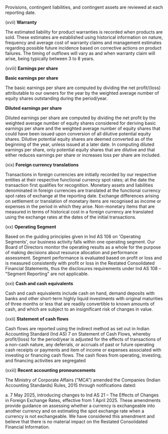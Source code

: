 Provisions, contingent liabilities, and contingent assets are reviewed at each reporting date.

(xvii) **Warranty**

The estimated liability for product warranties is recorded when products are sold. These estimates are established using historical information on nature, frequency and average cost of warranty claims and management estimates regarding possible future incidence based on corrective actions on product failures. The timing of outflows will vary as and when warranty claim will arise, being typically between 3 to 8 years.

(xviii) **Earnings per share**

**Basic earnings per share**

The basic earnings per share are computed by dividing the net profit/(loss) attributable to our owners for the year by the weighted average number of equity shares outstanding during the period/year.

**Diluted earnings per share**

Diluted earnings per share are computed by dividing the net profit by the weighted average number of equity shares considered for deriving basic earnings per share and the weighted average number of equity shares that could have been issued upon conversion of all dilutive potential equity shares. Dilutive potential equity shares are deemed converted as of the beginning of the year, unless issued at a later date. In computing diluted earnings per share, only potential equity shares that are dilutive and that either reduces earnings per share or increases loss per share are included.

(xix) **Foreign currency translations**

Transactions in foreign currencies are initially recorded by our respective entities at their respective functional currency spot rates; at the date the transaction first qualifies for recognition. Monetary assets and liabilities denominated in foreign currencies are translated at the functional currency spot rates of exchange at the reporting date. Exchange differences arising on settlement or translation of monetary items are recognised as income or expenses in the period in which they arise. Non-monetary items that are measured in terms of historical cost in a foreign currency are translated using the exchange rates at the dates of the initial transactions.

(xx) **Operating Segment**

Based on the guiding principles given in Ind AS 108 on 'Operating Segments', our business activity falls within one operating segment. Our Board of Directors monitor the operating results as a whole for the purpose of making decisions about resource allocation and performance assessment. Segment performance is evaluated based on profit or loss and is measured consistently with profit or loss in the Restated Consolidated Financial Statements, thus the disclosures requirements under Ind AS 108 – "Segment Reporting" are not applicable.

(xxi) **Cash and cash equivalents**

Cash and cash equivalents include cash on hand, demand deposits with banks and other short-term highly liquid investments with original maturities of three months or less that are readily convertible to known amounts of cash, and which are subject to an insignificant risk of changes in value.

(xxii) **Statement of cash flows**

Cash flows are reported using the indirect method as set out in Indian Accounting Standard (Ind AS) 7 on Statement of Cash Flows, whereby profit/(loss) for the period/year is adjusted for the effects of transactions of a non-cash nature, any deferrals, or accruals of past or future operating cash receipts or payments and item of income or expenses associated with investing or financing cash flows. The cash flows from operating, investing, and financing activities are segregated

(xxiii) **Recent accounting pronouncements**

The Ministry of Corporate Affairs ("MCA") amended the Companies (Indian Accounting Standards) Rules, 2015 through notifications dated:

a. 7 May 2025, introducing changes to Ind AS 21 – The Effects of Changes in Foreign Exchange Rates, effective from 1 April 2025. These amendments provide guidance on assessing whether a currency is exchangeable into another currency and on estimating the spot exchange rate when a currency is not exchangeable. We have considered this amendment and believe that there is no material impact on the Restated Consolidated Financial Information.
